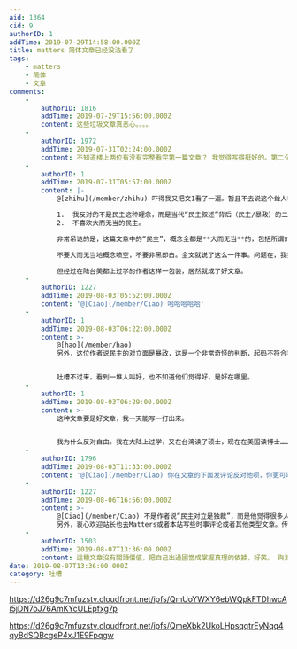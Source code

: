 ```yaml
---
aid: 1364
cid: 9
authorID: 1
addTime: 2019-07-29T14:58:00.000Z
title: matters 简体文章已经没法看了
tags:
    - matters
    - 简体
    - 文章
comments:
    -
        authorID: 1816
        addTime: 2019-07-29T15:56:00.000Z
        content: 这些垃圾文章真恶心。。。。
    -
        authorID: 1972
        addTime: 2019-07-31T02:24:00.000Z
        content: 不知道楼上两位有没有完整看完第一篇文章？ 我觉得写得挺好的。第二个的观点倒是很常见，逻辑错误也和常犯的一样。
    -
        authorID: 1
        addTime: 2019-07-31T05:57:00.000Z
        content: |-
            @[zhihu](/member/zhihu) 吓得我又把文1看了一遍。暂且不去说这个耸人听闻的标题，全文下来，核心观点是两个：

            1.  我反对的不是民主这种理念，而是当代“民主叙述”背后（民主/暴政）的二元对立。即，反对民主并不意味着支持暴政
            2.  不喜欢大而无当的民主。

            非常吊诡的是，这篇文章中的“民主”，概念全都是**大而无当**的，包括所谓的二元对立，也是这种大而无当的产物。

            不要大而无当地概念喷空，不要非黑即白。全文就说了这么一件事。问题在，我把民主一词换成任何一个政治概念，对这篇文章的主旨丝毫没有影响。

            但经过在陆台美都上过学的作者这样一包装，居然就成了好文章。
    -
        authorID: 1227
        addTime: 2019-08-03T05:52:00.000Z
        content: '@[Ciao](/member/Ciao) 哈哈哈哈哈'
    -
        authorID: 1
        addTime: 2019-08-03T06:22:00.000Z
        content: >-
            @[hao](/member/hao)
            另外，这位作者说民主的对立面是暴政，这是一个非常奇怪的判断，起码不符合我的认识，民主虽然缺乏精确的共识，但基本意思还是政府的最终权力掌握在民众手里，对立面应当是集权，专制或者极权。我想知道他的政治学是跟谁学的。


            吐槽不过来，看到一堆人叫好，也不知道他们觉得好，是好在哪里。
    -
        authorID: 1
        addTime: 2019-08-03T06:29:00.000Z
        content: >-
            这种文章要是好文章，我一天能写一打出来。


            我为什么反对自由。我在大陆上过学，又在台湾读了硕士，现在在美国读博士……我反对的不是自由这种理念，我反对的是自由与奴役的二元对立；我不喜欢大而无当的自由。
    -
        authorID: 1796
        addTime: 2019-08-03T11:33:00.000Z
        content: '@[Ciao](/member/Ciao) 你在文章的下面发评论反对他呗，你更可以在Matters发文抨击他。'
    -
        authorID: 1227
        addTime: 2019-08-06T16:56:00.000Z
        content: >-
            @[Ciao](/member/Ciao) 不是作者说“民主对立是独裁”，而是他觉得很多人都这么二元划分。
            另外，衷心欢迎站长也去Matters或者本站写些时事评论或者其他类型文章。传播好的观念吧。
    -
        authorID: 1503
        addTime: 2019-08-07T13:36:00.000Z
        content: 這種文章沒有閱讀價值，把自己出過國當成掌握真理的依據，好笑。 與澳大利亞暴力攻擊反送中的戰狼留學生沒啥區別。
date: 2019-08-07T13:36:00.000Z
category: 吐槽
---
```


https://d26g9c7mfuzstv.cloudfront.net/ipfs/QmUoYWXY6ebWQpkFTDhwcAi5jDN7oJ76AmKYcULEpfxg7p

https://d26g9c7mfuzstv.cloudfront.net/ipfs/QmeXbk2UkoLHpsqqtrEyNqq4qyBdSQBcgeP4xJ1E9Fpqgw
